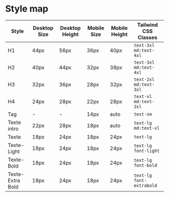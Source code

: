 # Style map

| Style            | Desktop Size | Desktop Height | Mobile Size | Mobile Height | Tailwind CSS Classes     |
| ---------------- | ------------ | -------------- | ----------- | ------------- | ------------------------ |
| H1               | 44px         | 56px           | 36px        | 40px          | `text-3xl md:text-4xl`   |
| H2               | 40px         | 44px           | 32px        | 38px          | `text-3xl md:text-4xl`   |
| H3               | 32px         | 36px           | 28px        | 32px          | `text-2xl md:text-3xl`   |
| H4               | 24px         | 28px           | 22px        | 28px          | `text-xl md:text-2xl`    |
| Tag              | -            | -              | 14px        | auto          | `text-sm`                |
| Texte intro      | 22px         | 28px           | 18px        | auto          | `text-lg md:text-xl`     |
| Texte            | 18px         | 24px           | 18px        | 24px          | `text-lg`                |
| Texte-Light      | 18px         | 24px           | 18px        | 24px          | `text-lg font-light`     |
| Texte-Bold       | 18px         | 24px           | 18px        | 24px          | `text-lg font-bold`      |
| Texte-Extra Bold | 18px         | 24px           | 18px        | 24px          | `text-lg font-extrabold` |
